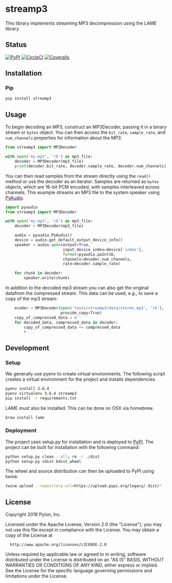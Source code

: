 # streamp3

This library implements streaming MP3 decompression using the LAME library.

## Status
[![PyPI](https://badge.fury.io/py/streamp3.svg)](https://badge.fury.io/py/streamp3)
[![CircleCI](https://circleci.com/gh/pylon/streamp3.svg?style=shield)](https://circleci.com/gh/pylon/streamp3)
[![Coveralls](https://coveralls.io/repos/github/pylon/streamp3/badge.svg?branch=master)](https://coveralls.io/github/pylon/streamp3?branch=master)

## Installation

### Pip
```bash
pip install streamp3
```

## Usage
To begin decoding an MP3, construct an MP3Decoder, passing it in a binary
stream or `bytes` object. You can then access the `bit_rate`, `sample_rate`,
and `num_channels` properties for information about the MP3.

```python
from streamp3 import MP3Decoder

with open('my.mp3', 'rb') as mp3_file:
    decoder = MP3Decoder(mp3_file)
    print(decoder.bit_rate, decoder.sample_rate, decoder.num_channels)
```

You can then read samples from the stream directly using the `read()` method
or use the decoder as an iterator. Samples are returned as `bytes` objects,
which are 16-bit PCM encoded, with samples interleaved across channels. This
example streams an MP3 file to the system speaker using
[PyAudio](https://pypi.org/project/PyAudio/).

```python
import pyaudio
from streamp3 import MP3Decoder

with open('my.mp3', 'rb') as mp3_file:
    decoder = MP3Decoder(mp3_file)

    audio = pyaudio.PyAudio()
    device = audio.get_default_output_device_info()
    speaker = audio.open(output=True,
                         input_device_index=device['index'],
                         format=pyaudio.paInt16,
                         channels=decoder.num_channels,
                         rate=decoder.sample_rate)

    for chunk in decoder:
        speaker.write(chunk)
```

In addition to the decoded mp3 stream you can also get the
original datafrom the compressed stream. This data can be used,
e.g., to save a copy of the mp3 stream:

```python
    ecoder = MP3Decoder(open('tests/streamp3/data/stereo.mp3', 'rb'),
                        provide_copy=True)
    copy_of_compressed_data = b''
    for decoded_data, compressed_data in decoder:
        copy_of_compressed_data += compressed_data
        # ...
```

## Development

### Setup
We generally use pyenv to create virtual environments. The following script
creates a virtual environment for the project and installs dependencies.

```bash
pyenv install 3.6.4
pyenv virtualenv 3.6.4 streamp3
pip install -r requirements.txt
```

LAME must also be installed. This can be done on OSX via homebrew.

```bash
brew install lame
```

### Deployment
The project uses setup.py for installation and is deployed to
[PyPI](https://pypi.org). The project can be built for installation with
the following command:

```bash
python setup.py clean --all; rm -r ./dist
python setup.py sdist bdist_wheel
```

The wheel and source distribution can then be uploaded to PyPI using twine.

```bash
twine upload --repository-url=https://upload.pypi.org/legacy/ dist/*
```

## License

Copyright 2018 Pylon, Inc.

  Licensed under the Apache License, Version 2.0 (the "License");
  you may not use this file except in compliance with the License.
  You may obtain a copy of the License at

      http://www.apache.org/licenses/LICENSE-2.0

  Unless required by applicable law or agreed to in writing, software
  distributed under the License is distributed on an "AS IS" BASIS,
  WITHOUT WARRANTIES OR CONDITIONS OF ANY KIND, either express or implied.
  See the License for the specific language governing permissions and
  limitations under the License.
